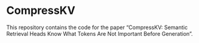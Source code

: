 # CompressKV
This repository contains the code for the paper “CompressKV: Semantic Retrieval Heads Know What Tokens Are Not Important Before Generation”.
